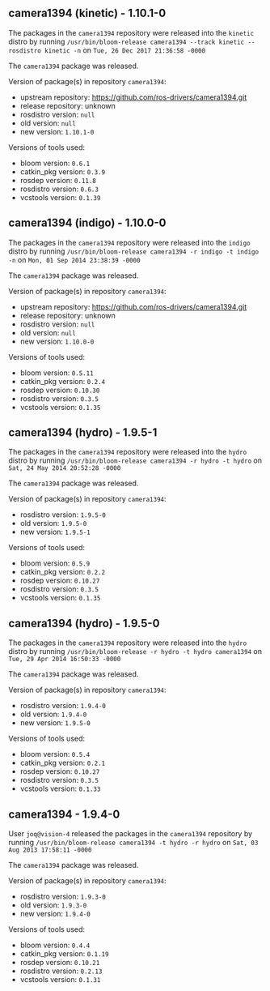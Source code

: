 ## camera1394 (kinetic) - 1.10.1-0

The packages in the `camera1394` repository were released into the `kinetic` distro by running `/usr/bin/bloom-release camera1394 --track kinetic --rosdistro kinetic -n` on `Tue, 26 Dec 2017 21:36:58 -0000`

The `camera1394` package was released.

Version of package(s) in repository `camera1394`:

- upstream repository: https://github.com/ros-drivers/camera1394.git
- release repository: unknown
- rosdistro version: `null`
- old version: `null`
- new version: `1.10.1-0`

Versions of tools used:

- bloom version: `0.6.1`
- catkin_pkg version: `0.3.9`
- rosdep version: `0.11.8`
- rosdistro version: `0.6.3`
- vcstools version: `0.1.39`


## camera1394 (indigo) - 1.10.0-0

The packages in the `camera1394` repository were released into the `indigo` distro by running `/usr/bin/bloom-release camera1394 -r indigo -t indigo -n` on `Mon, 01 Sep 2014 23:38:39 -0000`

The `camera1394` package was released.

Version of package(s) in repository `camera1394`:
- upstream repository: https://github.com/ros-drivers/camera1394.git
- release repository: unknown
- rosdistro version: `null`
- old version: `null`
- new version: `1.10.0-0`

Versions of tools used:
- bloom version: `0.5.11`
- catkin_pkg version: `0.2.4`
- rosdep version: `0.10.30`
- rosdistro version: `0.3.5`
- vcstools version: `0.1.35`


## camera1394 (hydro) - 1.9.5-1

The packages in the `camera1394` repository were released into the `hydro` distro by running `/usr/bin/bloom-release camera1394 -r hydro -t hydro` on `Sat, 24 May 2014 20:52:28 -0000`

The `camera1394` package was released.

Version of package(s) in repository `camera1394`:
- rosdistro version: `1.9.5-0`
- old version: `1.9.5-0`
- new version: `1.9.5-1`

Versions of tools used:
- bloom version: `0.5.9`
- catkin_pkg version: `0.2.2`
- rosdep version: `0.10.27`
- rosdistro version: `0.3.5`
- vcstools version: `0.1.35`


## camera1394 (hydro) - 1.9.5-0

The packages in the `camera1394` repository were released into the `hydro` distro by running `/usr/bin/bloom-release -r hydro -t hydro camera1394` on `Tue, 29 Apr 2014 16:50:33 -0000`

The `camera1394` package was released.

Version of package(s) in repository `camera1394`:
- rosdistro version: `1.9.4-0`
- old version: `1.9.4-0`
- new version: `1.9.5-0`

Versions of tools used:
- bloom version: `0.5.4`
- catkin_pkg version: `0.2.1`
- rosdep version: `0.10.27`
- rosdistro version: `0.3.5`
- vcstools version: `0.1.33`


## camera1394 - 1.9.4-0

User `joq@vision-4` released the packages in the `camera1394` repository by running `/usr/bin/bloom-release camera1394 -t hydro -r hydro` on `Sat, 03 Aug 2013 17:58:11 -0000`

The `camera1394` package was released.

Version of package(s) in repository `camera1394`:
- rosdistro version: `1.9.3-0`
- old version: `1.9.3-0`
- new version: `1.9.4-0`

Versions of tools used:
- bloom version: `0.4.4`
- catkin_pkg version: `0.1.19`
- rosdep version: `0.10.21`
- rosdistro version: `0.2.13`
- vcstools version: `0.1.31`


